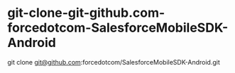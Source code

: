git-clone-git-github.com-forcedotcom-SalesforceMobileSDK-Android
================================================================

git clone git@github.com:forcedotcom/SalesforceMobileSDK-Android.git
